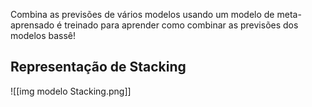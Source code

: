Combina as previsões de vários modelos usando um modelo de meta-aprensado é treinado para aprender  como combinar as previsões dos modelos bassê!

## Representação de Stacking
![[img  modelo Stacking.png]]
